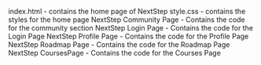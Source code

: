 index.html - contains the home page of NextStep
style.css - contains the styles for the home page
NextStep Community Page - Contains the code for the community section
NextStep Login Page - Contains the code for the Login Page
NextStep Profile Page - Contains the code for the Profile Page
NextStep Roadmap Page - Contains the code for the Roadmap Page
NextStep CoursesPage - Contains the code for the Courses Page
